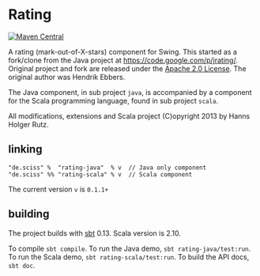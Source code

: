 # Rating

[![Maven Central](https://maven-badges.herokuapp.com/maven-central/de.sciss/rating_2.11/badge.svg)](https://maven-badges.herokuapp.com/maven-central/de.sciss/rating_2.11)

A rating (mark-out-of-X-stars) component for Swing. This started as a fork/clone from the Java project at https://code.google.com/p/jrating/. Original project and fork are released under the [Apache 2.0 License](LICENSE). The original author was Hendrik Ebbers.

The Java component, in sub project `java`, is accompanied by a component for the Scala programming language, found in sub project `scala`.

All modifications, extensions and Scala project (C)opyright 2013 by Hanns Holger Rutz.

## linking

    "de.sciss" %  "rating-java"  % v  // Java only component
    "de.sciss" %% "rating-scala" % v  // Scala component

The current version `v` is `0.1.1+`

## building

The project builds with [sbt](http://www.scala-sbt.org/) 0.13. Scala version is 2.10.

To compile `sbt compile`. To run the Java demo, `sbt rating-java/test:run`. To run the Scala demo, `sbt rating-scala/test:run`. To build the API docs, `sbt doc`.
